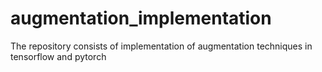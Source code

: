 # augmentation_implementation
The repository consists of implementation of augmentation techniques in tensorflow and pytorch
